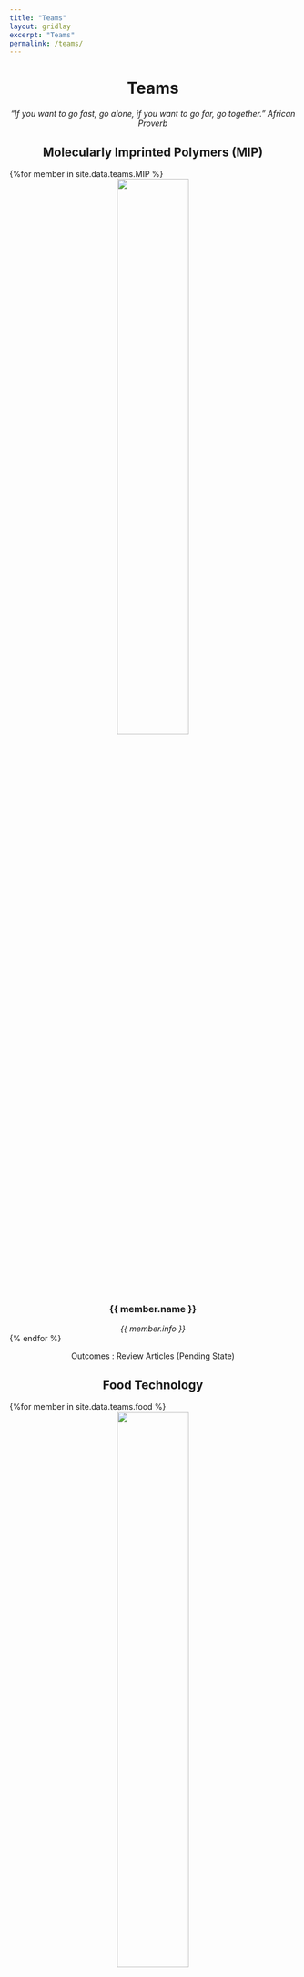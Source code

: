 ```yaml
---
title: "Teams"
layout: gridlay
excerpt: "Teams"
permalink: /teams/
---
```


<h1 style="text-align: center">Teams</h1>

<p style="text-align: center"><i>“If you want to go fast, go alone, if you want to go far, go together.” African Proverb</i></p>
<div class="wrapper">
	<div class="divider div-transparent div-dot"></div>

<h2 style="text-align: center">Molecularly Imprinted Polymers (MIP)</h2>
{%for member in site.data.teams.MIP %}
<div class="grid__team">
<div class="grid__box" style="text-align: center">
  <img src="{{member.photo}}" width="50%" />
  <h3 width="50%">{{ member.name }}</h3>
  <i>{{ member.info }}</i>
</div>
</div>
{% endfor %}<br>
<p style="text-align: center"> Outcomes : Review Articles (Pending State)</p>

<div class="wrapper">
	<div class="divider div-transparent div-dot"></div>
	
<h2 style="text-align: center">Food Technology</h2>
{%for member in site.data.teams.food %}
<div class="grid__team">
<div class="grid__box" style="text-align: center">
  <img src="{{member.photo}}" width="50%" />
  <h3 width="50%">{{ member.name }}</h3>
  <i>{{ member.info }}</i><br>
  <a href="{{ member.researchgate }}"><i class="fab fa-fw fa-researchgate" aria-hidden="true"></i></a>
  <a href="{{ member.googlescholar }}"><i class="fas fa-fw fa-graduation-cap"></i></a>
  <a href="{{ member.linkedin }}"><i class="fab fa-fw fa-linkedin" aria-hidden="true"></i></a>
</div>
</div>
{% endfor %}<br>
<p style="text-align: center"> Outcomes : 1 <a href="https://bakhshiali.github.io/patent/4">patent</a> </p>

<div class="wrapper">
	<div class="divider div-transparent div-dot"></div>

<h2 style="text-align: center">Nanobiomedical Chapters</h2>
{%for member in site.data.teams.book %}
<div class="grid__team">
<div class="grid__box" style="text-align: center">
  <img src="{{member.photo}}" width="50%" />
  <h3 width="50%">{{ member.name }}</h3>
  <i>{{ member.info }}</i> <br>
  <a href="{{ member.researchgate }}"><i class="fab fa-fw fa-researchgate" aria-hidden="true"></i></a>
  <a href="{{ member.googlescholar }}"><i class="fas fa-fw fa-graduation-cap"></i></a>
  <a href="{{ member.linkedin }}"><i class="fab fa-fw fa-linkedin" aria-hidden="true"></i></a>
</div>
</div>
{% endfor %}<br>

<p style="text-align: center">Outcomes : (<a href="https://bakhshiali.github.io/publication/12">1</a>+1+1) ACS, 7 Elsevier and 1 Taylor and Francis</p>

<div class="wrapper">
	<div class="divider div-transparent div-dot"></div>

<h2 style="text-align: center">CPNB</h2>
{%for member in site.data.teams.CPNB %}
<div class="grid__team">
<div class="grid__box" style="text-align: center">
  <img src="{{member.photo}}" width="50%" />
  <h3 width="50%">{{ member.name }}</h3>
  <i>{{ member.info }}</i> <br>
  <a href="{{ member.researchgate }}"><i class="fab fa-fw fa-researchgate" aria-hidden="true"></i></a>
  <a href="{{ member.googlescholar }}"><i class="fas fa-fw fa-graduation-cap"></i></a>
  <a href="{{ member.linkedin }}"><i class="fab fa-fw fa-linkedin" aria-hidden="true"></i></a>
</div>
</div>
{% endfor %}<br>
<p style="text-align: center">Outcomes : 1 silver medal (IFIA, Switzerland) and 1 invention</p>
<div class="wrapper">
	<div class="divider div-transparent div-dot"></div>

<h2 style="text-align: center">Cold Plasma</h2>

{%for member in site.data.teams.plasma %}
<div class="grid__team">
<div class="grid__box" style="text-align: center">
  <img src="{{member.photo}}" width="50%" />
  <h3 width="50%">{{ member.name }}</h3>
  <i>{{ member.info }}</i> <br>
  <a href="{{ member.researchgate }}"><i class="fab fa-fw fa-researchgate" aria-hidden="true"></i></a>
  <a href="{{ member.googlescholar }}"><i class="fas fa-fw fa-graduation-cap"></i></a>
  <a href="{{ member.linkedin }}"><i class="fab fa-fw fa-linkedin" aria-hidden="true"></i></a>
</div>
</div>
{% endfor %}<br>
<p style="text-align: center">Outcomes : 1 <a href="https://github.com/bakhshiali/PeSuT">VLC translation plugin</a>, 1 conference paper and 1 Invention</p>
<div class="wrapper">
	<div class="divider div-transparent div-dot"></div>
</div>

<h2 style="text-align: center">Chitin and Chitosan</h2>
{%for member in site.data.teams.chitin %}
<div class="grid__team">
<div class="grid__box" style="text-align: center">
  <img src="{{member.photo}}" width="50%" />
  <h3 width="50%">{{ member.name }}</h3>
  <i>{{ member.info }}</i> <br>
  <a href="{{ member.researchgate }}"><i class="fab fa-fw fa-researchgate" aria-hidden="true"></i></a>
  <a href="{{ member.googlescholar }}"><i class="fas fa-fw fa-graduation-cap"></i></a>
  <a href="{{ member.linkedin }}"><i class="fab fa-fw fa-linkedin" aria-hidden="true"></i></a>
</div>
</div>
{% endfor %}<br>
<p style="text-align: center">Outcomes : 1 <a href="https://bakhshiali.github.io/patent/3">patent</a> and 1 translated book</p>
<div class="wrapper">
	<div class="divider div-transparent div-dot"></div>
</div>

<h2 style="text-align: center">Nanofiber</h2>
{%for member in site.data.teams.nanofiber %}
<div class="grid__team">
<div class="grid__box" style="text-align: center">
  <img src="{{member.photo}}" width="50%" />
  <h3 width="50%">{{ member.name }}</h3>
  <i>{{ member.info }}</i> <br>
  <a href="{{ member.researchgate }}"><i class="fab fa-fw fa-researchgate" aria-hidden="true"></i></a>
  <a href="{{ member.googlescholar }}"><i class="fas fa-fw fa-graduation-cap"></i></a>
  <a href="{{ member.linkedin }}"><i class="fab fa-fw fa-linkedin" aria-hidden="true"></i></a>
</div>
</div>
{% endfor %}<br>   
<p style="text-align: center">Outcomes : 1  <a href="https://bakhshiali.github.io/patent/2">patent</a> and 1 <a href="https://www.researchgate.net/publication/373648994_Silver_medal_of_the_International_Invention_and_Innovation_Competition_2022_Switzerland_Geneva">silver medal</a> (IFIA, Switzerland)</p>

